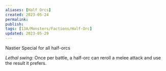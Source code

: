 ```yaml
---
aliases: [Half Orcs]
created: 2023-05-24
permalink: 
publish: 
tags: [13A/Monsters/Factions/Half-Orc]
updated: 2023-05-29
---
```


Nastier Special for all half-orcs

*Lethal swing:* Once per battle, a half-orc can reroll a melee attack and use the result it prefers.
